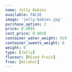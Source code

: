 ```yaml
---
name: Jelly Babies
available: FALSE
image: 'jelly-babies.jpg'
purchase_option: 2
price: 0.0095
cost_price: 0.0038
container_water_weight: 919
container_sweets_weight: 0
weight: 0
type: [Jelly]
flavour: [Mixed Fruit]
free: [Alcohol]
---
```

